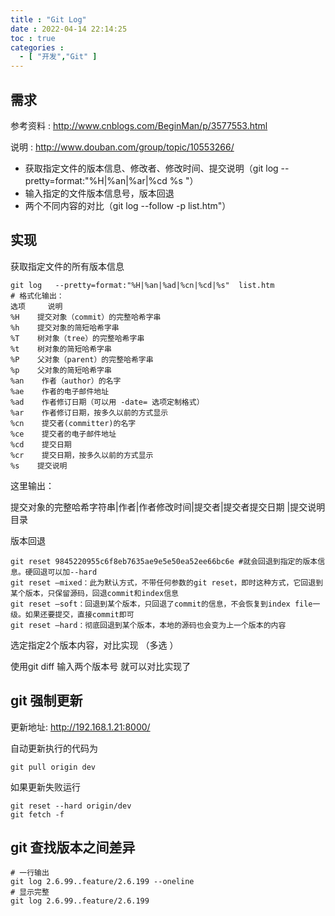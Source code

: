 ```yaml
---
title : "Git Log"
date : 2022-04-14 22:14:25
toc : true
categories :
  - [ "开发","Git" ]
---
```


## 需求

参考资料 :  http://www.cnblogs.com/BeginMan/p/3577553.html 

说明 :  http://www.douban.com/group/topic/10553266/ 

- 获取指定文件的版本信息、修改者、修改时间、提交说明（git log --pretty=format:"%H|%an|%ar|%cd %s "）
- 输入指定的文件版本信息号，版本回退
- 两个不同内容的对比（git log --follow -p list.htm"）

## 实现

获取指定文件的所有版本信息

```
git log   --pretty=format:"%H|%an|%ad|%cn|%cd|%s"  list.htm
# 格式化输出：
选项     说明
%H    提交对象（commit）的完整哈希字串
%h    提交对象的简短哈希字串
%T    树对象（tree）的完整哈希字串
%t    树对象的简短哈希字串
%P    父对象（parent）的完整哈希字串
%p    父对象的简短哈希字串
%an    作者（author）的名字
%ae    作者的电子邮件地址
%ad    作者修订日期（可以用 -date= 选项定制格式）
%ar    作者修订日期，按多久以前的方式显示
%cn    提交者(committer)的名字
%ce    提交者的电子邮件地址
%cd    提交日期
%cr    提交日期，按多久以前的方式显示
%s    提交说明
```

这里输出：

提交对象的完整哈希字符串|作者|作者修改时间|提交者|提交者提交日期 |提交说明 目录

版本回退

```
git reset 9845220955c6f8eb7635ae9e5e50ea52ee66bc6e #就会回退到指定的版本信息。硬回退可以加--hard
git reset –mixed：此为默认方式，不带任何参数的git reset，即时这种方式，它回退到某个版本，只保留源码，回退commit和index信息
git reset –soft：回退到某个版本，只回退了commit的信息，不会恢复到index file一级。如果还要提交，直接commit即可
git reset –hard：彻底回退到某个版本，本地的源码也会变为上一个版本的内容
```

选定指定2个版本内容，对比实现 （多选 ）

使用git diff 输入两个版本号 就可以对比实现了

## git 强制更新

更新地址:  http://192.168.1.21:8000/ 

自动更新执行的代码为

```
git pull origin dev
```

如果更新失败运行

```
git reset --hard origin/dev
git fetch -f
```

## git 查找版本之间差异

```
# 一行输出
git log 2.6.99..feature/2.6.199 --oneline
# 显示完整
git log 2.6.99..feature/2.6.199
```

